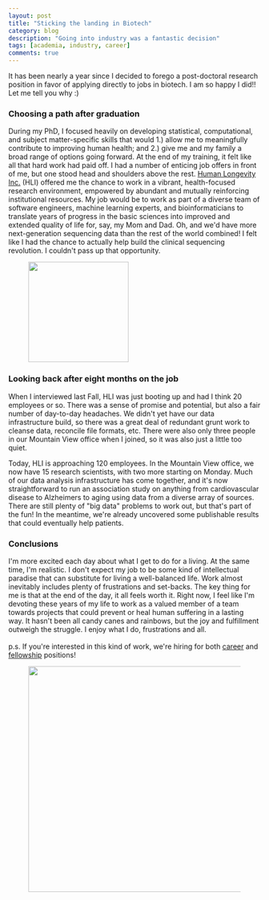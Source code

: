 ```yaml
---
layout: post
title: "Sticking the landing in Biotech"
category: blog
description: "Going into industry was a fantastic decision"
tags: [academia, industry, career]
comments: true
---
```

It has been nearly a year since I decided to forego a post-doctoral research position in favor of applying directly to jobs in biotech. I am  so happy I did!! Let me tell you why :)

### Choosing a path after graduation

During my PhD, I focused heavily on developing statistical, computational, and subject matter-specific skills that would 1.) allow me to meaningfully contribute to improving human health; and 2.) give me and my family a broad range of options going forward. At the end of my training, it felt like all that hard work had paid off. I had a number of enticing job offers in front of me, but one stood head and shoulders above the rest. [Human Longevity Inc.](http://www.humanlongevity.com/) (HLI) offered me the chance to work in a vibrant, health-focused research environment, empowered by abundant and mutually reinforcing institutional resources. My job would be to work as part of a diverse team of software engineers, machine learning experts, and bioinformaticians to translate years of progress in the basic sciences into improved and extended quality of life for, say, my Mom and Dad. Oh, and we'd have more next-generation sequencing data than the rest of the world combined! I felt like I had the chance to actually help build the clinical sequencing revolution. I couldn't pass up that opportunity. <figure>
<a href="http://www.humanlongevity.com/"><img src="{{ site.baseurl }}/images/hli-logo-share_cropped.png" WIDTH="200" BORDER="-20" ALIGN="middle"
hspace="0"> </a>
</figure>

### Looking back after eight months on the job


When I interviewed last Fall, HLI was just booting up and had I think 20 employees or so. There was a sense of promise and potential, but also a fair number of day-to-day headaches. We didn't yet have our data infrastructure build, so there was a great deal of redundant grunt work to cleanse data, reconcile file formats, etc. There were also only three people in our Mountain View office when I joined, so it was also just a little too quiet. 

Today, HLI is approaching 120 employees. In the Mountain View office, we now have 15 research scientists, with two more starting on Monday. Much of our data analysis infrastructure has come together, and it's now straightforward to run an association study on anything from cardiovascular disease to Alzheimers to aging using data from a diverse array of sources. There are still plenty of "big data" problems to work out, but that's part of the fun! In the meantime, we're already uncovered some publishable results that could eventually help patients. 

### Conclusions
I'm more excited each day about what I get to do for a living. At the same time, I'm realistic. I don't expect my job to be some kind of intellectual paradise that can substitute for living a well-balanced life. Work almost inevitably includes plenty of frustrations and set-backs. The key thing for me is that at the end of the day, it all feels worth it. Right now, I feel like I'm devoting these years of my life to work as a valued member of a team towards projects that could prevent or heal human suffering in a lasting way. It hasn't been all candy canes and rainbows, but the joy and fulfillment outweigh the struggle. I enjoy what I do, frustrations and all.  
&nbsp;  
p.s. If you're interested in this kind of work, we're hiring for both [career](http://www.humanlongevity.com/careers/open-positions/) and [fellowship](http://www.humanlongevity.com/hli-research-fellow/) positions!  

<figure>
<a href="http://www.humanlongevity.com/careers/open-positions/"><img src="{{ site.baseurl }}/images/research-fellows-banner.jpg" WIDTH="450" BORDER="-20" ALIGN="middle"
hspace="0"> </a>
</figure>


